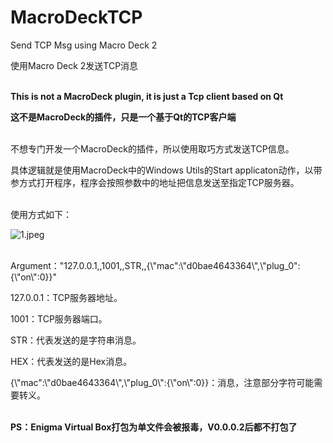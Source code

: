 # MacroDeckTCP

Send TCP Msg using Macro Deck 2

使用Macro Deck 2发送TCP消息<br><br>


**This is not a MacroDeck plugin, it is just a Tcp client based on Qt**

**这不是MacroDeck的插件，只是一个基于Qt的TCP客户端**<br><br>


不想专门开发一个MacroDeck的插件，所以使用取巧方式发送TCP信息。

具体逻辑就是使用MacroDeck中的Windows Utils的Start applicaton动作，以带参方式打开程序，程序会按照参数中的地址把信息发送至指定TCP服务器。<br><br>


使用方式如下：

![1.jpeg](https://picdm.sunbangyan.cn/2023/12/14/f71bd22b37b8b4401c4b900944d9e3aa.jpeg)<br><br>


Argument："127.0.0.1,,1001,,STR,,{\\"mac\":\\"d0bae4643364\\",\\"plug_0\":{\\"on\\":0}}"

127.0.0.1：TCP服务器地址。

1001：TCP服务器端口。

STR：代表发送的是字符串消息。

HEX：代表发送的是Hex消息。

{\\"mac\":\\"d0bae4643364\\",\\"plug_0\\":{\\"on\\":0}}：消息，注意部分字符可能需要转义。<br><br>

**PS：Enigma Virtual Box打包为单文件会被报毒，V0.0.0.2后都不打包了**

